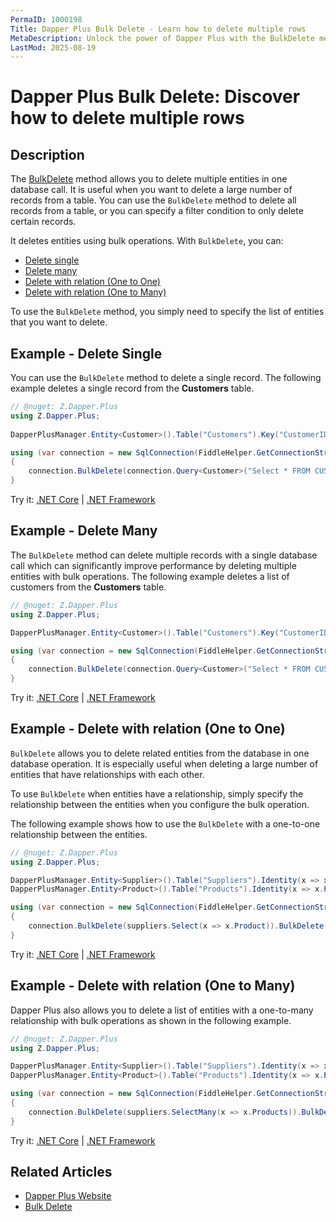 ```yaml
---
PermaID: 1000198
Title: Dapper Plus Bulk Delete - Learn how to delete multiple rows
MetaDescription: Unlock the power of Dapper Plus with the BulkDelete method to delete multiple rows from a table. Learn how to use the simplest and fastest way to delete rows from a database table without writing any SQL.
LastMod: 2025-08-19
---
```


# Dapper Plus Bulk Delete: Discover how to delete multiple rows

## Description

The [BulkDelete](https://dapper-plus.net/bulk-delete) method allows you to delete multiple entities in one database call. It is useful when you want to delete a large number of records from a table. You can use the `BulkDelete` method to delete all records from a table, or you can specify a filter condition to only delete certain records. 

It deletes entities using bulk operations. With `BulkDelete`, you can:

- [Delete single](#example-delete-single)
- [Delete many](#example-delete-many)
- [Delete with relation (One to One)](#example-delete-with-relation-one-to-one)
- [Delete with relation (One to Many)](#example-delete-with-relation-one-to-many)

To use the `BulkDelete` method, you simply need to specify the list of entities that you want to delete.

## Example - Delete Single

You can use the `BulkDelete` method to delete a single record. The following example deletes a single record from the **Customers** table.

```csharp 
// @nuget: Z.Dapper.Plus
using Z.Dapper.Plus;
   
DapperPlusManager.Entity<Customer>().Table("Customers").Key("CustomerID");

using (var connection = new SqlConnection(FiddleHelper.GetConnectionStringSqlServerW3Schools()))
{
    connection.BulkDelete(connection.Query<Customer>("Select * FROM CUSTOMERS WHERE CustomerID in (53,57) ").ToList());
}    
```
Try it: [.NET Core](https://dotnetfiddle.net/cAcidj) | [.NET Framework](https://dotnetfiddle.net/Eu7Xoj)

## Example - Delete Many

The `BulkDelete` method can delete multiple records with a single database call which can significantly improve performance by deleting multiple entities with bulk operations. The following example deletes a list of customers from the **Customers** table.

```csharp
// @nuget: Z.Dapper.Plus
using Z.Dapper.Plus;

DapperPlusManager.Entity<Customer>().Table("Customers").Key("CustomerID");

using (var connection = new SqlConnection(FiddleHelper.GetConnectionStringSqlServerW3Schools()))
{
    connection.BulkDelete(connection.Query<Customer>("Select * FROM CUSTOMERS WHERE CustomerID in (53,57) ").ToList());
}    
```
Try it: [.NET Core](https://dotnetfiddle.net/81AUjA) | [.NET Framework](https://dotnetfiddle.net/qmClqw)

## Example - Delete with relation (One to One)

`BulkDelete` allows you to delete related entities from the database in one database operation. It is especially useful when deleting a large number of entities that have relationships with each other. 

To use `BulkDelete` when entities have a relationship, simply specify the relationship between the entities when you configure the bulk operation.

The following example shows how to use the `BulkDelete` with a one-to-one relationship between the entities.

```csharp
// @nuget: Z.Dapper.Plus
using Z.Dapper.Plus;

DapperPlusManager.Entity<Supplier>().Table("Suppliers").Identity(x => x.SupplierID);
DapperPlusManager.Entity<Product>().Table("Products").Identity(x => x.ProductID);

using (var connection = new SqlConnection(FiddleHelper.GetConnectionStringSqlServerW3Schools()))
{
    connection.BulkDelete(suppliers.Select(x => x.Product)).BulkDelete(suppliers);
}
```
Try it: [.NET Core](https://dotnetfiddle.net/jLDQj3) | [.NET Framework](https://dotnetfiddle.net/U6CGtD)

## Example - Delete with relation (One to Many)

Dapper Plus also allows you to delete a list of entities with a one-to-many relationship with bulk operations as shown in the following example.

```csharp
// @nuget: Z.Dapper.Plus
using Z.Dapper.Plus;

DapperPlusManager.Entity<Supplier>().Table("Suppliers").Identity(x => x.SupplierID);
DapperPlusManager.Entity<Product>().Table("Products").Identity(x => x.ProductID);

using (var connection = new SqlConnection(FiddleHelper.GetConnectionStringSqlServerW3Schools()))
{
    connection.BulkDelete(suppliers.SelectMany(x => x.Products)).BulkDelete(suppliers);
}
```
Try it: [.NET Core](https://dotnetfiddle.net/BaIldo) | [.NET Framework](https://dotnetfiddle.net/7BVhC5)

## Related Articles

- [Dapper Plus Website](https://dapper-plus.net/)
- [Bulk Delete](https://dapper-plus.net/bulk-delete)
